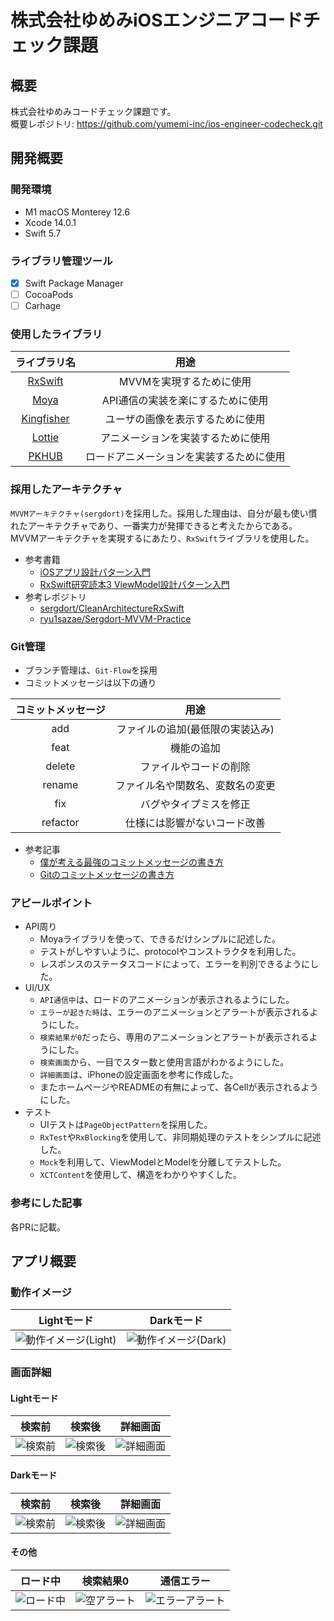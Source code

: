# 株式会社ゆめみiOSエンジニアコードチェック課題

## 概要

株式会社ゆめみコードチェック課題です。  
概要レポジトリ: https://github.com/yumemi-inc/ios-engineer-codecheck.git

## 開発概要

### 開発環境

- M1 macOS Monterey 12.6
- Xcode 14.0.1
- Swift 5.7

### ライブラリ管理ツール

- [x] Swift Package Manager
- [ ] CocoaPods
- [ ] Carhage

### 使用したライブラリ

| ライブラリ名 | 用途 |
| :----------: |:----:|
| [RxSwift](https://github.com/ReactiveX/RxSwift.git) | MVVMを実現するために使用 |
| [Moya](https://github.com/Moya/Moya.git) | API通信の実装を楽にするために使用 |
| [Kingfisher](https://github.com/onevcat/Kingfisher.git) | ユーザの画像を表示するために使用 |
| [Lottie](https://github.com/airbnb/lottie-ios.git) | アニメーションを実装するために使用 |
| [PKHUB](https://github.com/pkluz/PKHUD.git) | ロードアニメーションを実装するために使用 |

### 採用したアーキテクチャ

`MVVMアーキテクチャ(sergdort)`を採用した。採用した理由は、自分が最も使い慣れたアーキテクチャであり、一番実力が発揮できると考えたからである。MVVMアーキテクチャを実現するにあたり、`RxSwift`ライブラリを使用した。

- 参考書籍
    - [iOSアプリ設計パターン入門](https://peaks.cc/books/iOS_architecture)
    - [RxSwift研究読本3 ViewModel設計パターン入門](https://swift.booth.pm/items/1223536)
- 参考レポジトリ
    - [sergdort/CleanArchitectureRxSwift](https://github.com/sergdort/CleanArchitectureRxSwift.git)
    - [ryu1sazae/Sergdort-MVVM-Practice](https://github.com/ryu1sazae/Sergdort-MVVM-Practice.git)

### Git管理

- ブランチ管理は、`Git-Flow`を採用
- コミットメッセージは以下の通り

| コミットメッセージ | 用途 |
|:------------------:|:----:|
| add | ファイルの追加(最低限の実装込み) |
| feat | 機能の追加 |
| delete | ファイルやコードの削除 |
| rename | ファイル名や関数名、変数名の変更 |
| fix | バグやタイプミスを修正 |
| refactor | 仕様には影響がないコード改善 |

- 参考記事
    - [僕が考える最強のコミットメッセージの書き方](https://qiita.com/konatsu_p/items/dfe199ebe3a7d2010b3e) 
    - [Gitのコミットメッセージの書き方](https://qiita.com/itosho/items/9565c6ad2ffc24c09364)

### アピールポイント
- API周り
    - Moyaライブラリを使って、できるだけシンプルに記述した。
    - テストがしやすいように、protocolやコンストラクタを利用した。
    - レスポンスのステータスコードによって、エラーを判別できるようにした。
- UI/UX
    - `API通信中`は、ロードのアニメーションが表示されるようにした。
    - `エラーが起きた時`は、エラーのアニメーションとアラートが表示されるようにした。
    - `検索結果が0`だったら、専用のアニメーションとアラートが表示されるようにした。
    - `検索画面`から、一目でスター数と使用言語がわかるようにした。
    - `詳細画面`は、iPhoneの設定画面を参考に作成した。
    - またホームページやREADMEの有無によって、各Cellが表示されるようにした。
- テスト
    - UIテストは`PageObjectPattern`を採用した。
    - `RxTest`や`RxBlocking`を使用して、非同期処理のテストをシンプルに記述した。
    - `Mock`を利用して、ViewModelとModelを分離してテストした。
    - `XCTContent`を使用して、構造をわかりやすくした。

### 参考にした記事
各PRに記載。

## アプリ概要

### 動作イメージ
| Lightモード | Darkモード |
| :---------: | :--------: |
|![動作イメージ(Light)](README_Images/workflow.gif) | ![動作イメージ(Dark)](README_Images/workflowDark.gif)

### 画面詳細
#### Lightモード
| 検索前 | 検索後 | 詳細画面 |
|:------:| :-----:| :-------:|
|![検索前](README_Images/SearchBefore.png)| ![検索後](README_Images/SearchAfter.png) | ![詳細画面](README_Images/Details.png)

#### Darkモード
| 検索前 | 検索後 | 詳細画面 |
|:------:| :-----:| :-------:|
|![検索前](README_Images/SearchBeforeDark.png)| ![検索後](README_Images/SearchAfterDark.png) | ![詳細画面](README_Images/DetailsDark.png)

#### その他

| ロード中 | 検索結果0 | 通信エラー |
| :----:| :------: | :-----: |
| ![ロード中](README_Images/Loading.png) | ![空アラート](README_Images/EmptyAlert.png) | ![エラーアラート](README_Images/ErrorAlert.png) |
